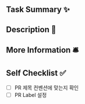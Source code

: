 ## Task Summary ✨
<!-- 해당 PR 에서 작업한 메인 태스크에 대한 설명. -->

## Description 📑
<!-- 해당 PR 에 작업한 내용에 대한 구체적인 설명 -->

## More Information 🛎
<!-- 해당 PR 에서 리뷰어들에게 추가로 전달할 정보 -->

## Self Checklist ✅
- [ ] PR 제목 컨벤션에 맞는지 확인
- [ ] PR Label 설정